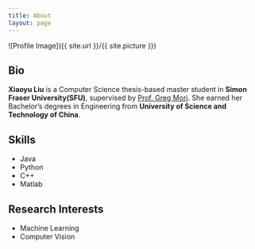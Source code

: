 ```yaml
---
title: About
layout: page
---
```

![Profile Image]({{ site.url }}/{{ site.picture }})

## Bio
**Xiaoyu Liu** is a Computer Science thesis-based master student in **Simon Fraser University(SFU)**, supervised by [Prof. Greg Mori](https://www.cs.sfu.ca/~mori/). She earned her Bachelor’s degrees in Engineering from **University of Science and Technology of China**. 

## Skills
- Java
- Python
- C++
- Matlab

## Research Interests
- Machine Learning
- Computer Vision
